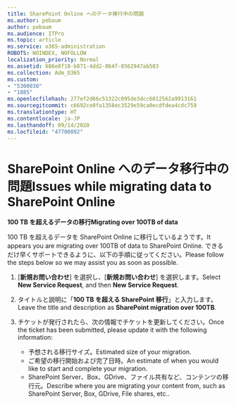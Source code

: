 ```yaml
---
title: SharePoint Online へのデータ移行中の問題
ms.author: pebaum
author: pebaum
ms.audience: ITPro
ms.topic: article
ms.service: o365-administration
ROBOTS: NOINDEX, NOFOLLOW
localization_priority: Normal
ms.assetid: 686e8f18-b871-4dd2-864f-8562947ab583
ms.collection: Adm_O365
ms.custom:
- "5300030"
- "1885"
ms.openlocfilehash: 277ef2d66c51322c095de3dcc6012562a9913161
ms.sourcegitcommit: c6692ce0fa1358ec3529e59ca0ecdfdea4cdc759
ms.translationtype: HT
ms.contentlocale: ja-JP
ms.lasthandoff: 09/14/2020
ms.locfileid: "47700892"
---
```

# <a name="issues-while-migrating-data-to-sharepoint-online"></a><span data-ttu-id="a2aa5-102">SharePoint Online へのデータ移行中の問題</span><span class="sxs-lookup"><span data-stu-id="a2aa5-102">Issues while migrating data to SharePoint Online</span></span>

<span data-ttu-id="a2aa5-103">**100 TB を超えるデータの移行**</span><span class="sxs-lookup"><span data-stu-id="a2aa5-103">**Migrating over 100TB of data**</span></span>

<span data-ttu-id="a2aa5-104">100 TB を超えるデータを SharePoint Online に移行しているようです。</span><span class="sxs-lookup"><span data-stu-id="a2aa5-104">It appears you are migrating over 100TB of data to SharePoint Online.</span></span> <span data-ttu-id="a2aa5-105">できるだけ早くサポートできるように、以下の手順に従ってください。</span><span class="sxs-lookup"><span data-stu-id="a2aa5-105">Please follow the steps below so we may assist you as soon as possible.</span></span> 

1. <span data-ttu-id="a2aa5-106">[**新規お問い合わせ**] を選択し、[**新規お問い合わせ**] を選択します。</span><span class="sxs-lookup"><span data-stu-id="a2aa5-106">Select **New Service Request**, and then **New Service Request**.</span></span> 
2. <span data-ttu-id="a2aa5-107">タイトルと説明に「**100 TB を超える SharePoint 移行**」と入力します。</span><span class="sxs-lookup"><span data-stu-id="a2aa5-107">Leave the title and description as **SharePoint migration over 100TB**.</span></span>
3. <span data-ttu-id="a2aa5-108">チケットが発行されたら、次の情報でチケットを更新してください。</span><span class="sxs-lookup"><span data-stu-id="a2aa5-108">Once the ticket has been submitted, please update it with the following information:</span></span> 

    - <span data-ttu-id="a2aa5-109">予想される移行サイズ。</span><span class="sxs-lookup"><span data-stu-id="a2aa5-109">Estimated size of your migration.</span></span>
    - <span data-ttu-id="a2aa5-110">ご希望の移行開始および完了日時。</span><span class="sxs-lookup"><span data-stu-id="a2aa5-110">An estimate of when you would like to start and complete your migration.</span></span>
    - <span data-ttu-id="a2aa5-111">SharePoint Server、Box、GDrive、ファイル共有など、コンテンツの移行元。</span><span class="sxs-lookup"><span data-stu-id="a2aa5-111">Describe where you are migrating your content from, such as SharePoint Server, Box, GDrive, File shares, etc..</span></span>
